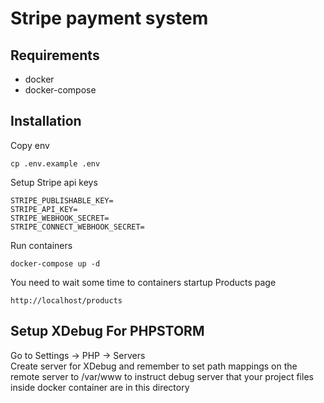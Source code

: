 # Stripe payment system

## Requirements
 - docker
 - docker-compose

## Installation

Copy env
```
cp .env.example .env
```

Setup Stripe api keys
``` 
STRIPE_PUBLISHABLE_KEY=
STRIPE_API_KEY=
STRIPE_WEBHOOK_SECRET=
STRIPE_CONNECT_WEBHOOK_SECRET=
```
Run containers
``` 
docker-compose up -d 
```
You need to wait some time to containers startup 
Products page
```
http://localhost/products
```

## Setup XDebug For PHPSTORM

Go to Settings -> PHP -> Servers  
Create server for XDebug and remember to set path mappings
on the remote server to /var/www to instruct debug server
that your project files inside docker container are in this 
directory


